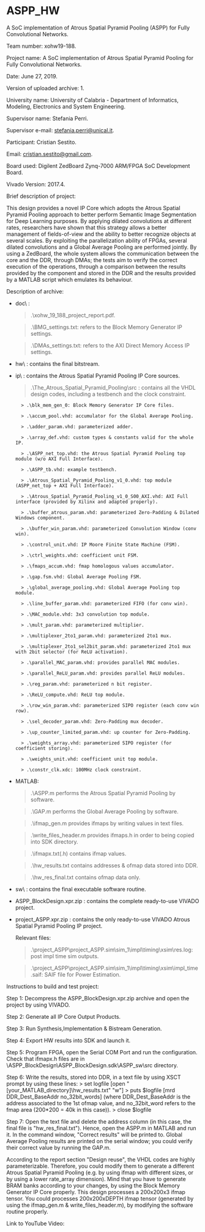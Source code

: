 # ASPP_HW
A SoC implementation of Atrous Spatial Pyramid Pooling (ASPP) for Fully Convolutional Networks.

Team number: xohw19-188.

Project name: A SoC implementation of Atrous Spatial Pyramid Pooling for Fully Convolutional Networks.

Date: June 27, 2019.

Version of uploaded archive: 1.

University name: University of Calabria - Department of Informatics, Modeling, Electronics and System Engineering.

Supervisor name: Stefania Perri.

Supervisor e-mail: stefania.perri@unical.it.

Participant: Cristian Sestito.

Email: cristian.sestito@gmail.com.


Board used: Digilent ZedBoard Zynq-7000 ARM/FPGA SoC Development Board.

Vivado Version: 2017.4.

Brief description of project:

This design provides a novel IP Core which adopts the Atrous Spatial Pyramid Pooling approach to better perform Semantic Image Segmentation for Deep Learning purposes. By applying dilated convolutions at different rates, researchers have shown that this strategy allows a better management of fields-of-view and the ability to better recognize objects at several scales.
By exploiting the parallelization ability of FPGAs, several dilated convolutions and a Global Average Pooling are performed jointly. 
By using a ZedBoard, the whole system allows the communication between the core and the DDR, through DMAs; the tests aim to verify the correct execution of the operations, through a comparison between the results provided by the component and stored in the DDR and the results provided by a MATLAB script which emulates its behaviour.


Description of archive:

- doc\ : 

	> .\xohw_19_188_project_report.pdf.
	
	> .\BMG_settings.txt: refers to the Block Memory Generator IP settings.
	
	> .\DMAs_settings.txt: refers to the AXI Direct Memory Access IP settings.
	
- hw\ : contains the final bitstream.

- ip\ : contains the Atrous Spatial Pyramid Pooling IP Core sources.

	> .\The_Atrous_Spatial_Pyramid_Pooling\src : contains all the VHDL design codes, including a testbench and the clock constraint.
	
		> .\blk_mem_gen_0: Block Memory Generator IP Core files.
		
		> .\accum_pool.vhd: accumulator for the Global Average Pooling.
		
		> .\adder_param.vhd: parameterized adder.
		
		> .\array_def.vhd: custom types & constants valid for the whole IP.
		
		> .\ASPP_net_top.vhd: the Atrous Spatial Pyramid Pooling top module (w/o AXI Full Interface).
		
		> .\ASPP_tb.vhd: example testbench.
		
		> .\Atrous_Spatial_Pyramid_Pooling_v1_0.vhd: top module (ASPP_net_top + AXI Full Interface).
		
		> .\Atrous_Spatial_Pyramid_Pooling_v1_0_S00_AXI.vhd: AXI Full interface (provided by Xilinx and adapted properly).
		
		> .\buffer_atrous_param.vhd: parameterized Zero-Padding & Dilated Windows component.
		
		> .\buffer_win_param.vhd: parameterized Convolution Window (conv win).
		
		> .\control_unit.vhd: IP Moore Finite State Machine (FSM).
		
		> .\ctrl_weights.vhd: coefficient unit FSM.
		
		> .\fmaps_accum.vhd: fmap homologous values accumulator.
		
		> .\gap.fsm.vhd: Global Average Pooling FSM.
		
		> .\global_average_pooling.vhd: Global Average Pooling top module.
		
		> .\line_buffer_param.vhd: parameterized FIFO (for conv win).
		
		> .\MAC_module.vhd: 3x3 convolution top module.
		
		> .\mult_param.vhd: parameterized multiplier.
		
		> .\multiplexer_2to1_param.vhd: parameterized 2to1 mux.
		
		> .\multiplexer_2to1_sel2bit_param.vhd: parameterized 2to1 mux with 2bit selector (for ReLU activation).
		
		> .\parallel_MAC_param.vhd: provides parallel MAC modules.
		
		> .\parallel_ReLU_param.vhd: provides parallel ReLU modules.
		
		> .\reg_param.vhd: parameterized n bit register.
		
		> .\ReLU_compute.vhd: ReLU top module.
		
		> .\row_win_param.vhd: parameterized SIPO register (each conv win row).
		
		> .\sel_decoder_param.vhd: Zero-Padding mux decoder.
		
		> .\up_counter_limited_param.vhd: up counter for Zero-Padding.
		
		> .\weights_array.vhd: parameterized SIPO register (for coefficient storing).
		
		> .\weights_unit.vhd: coefficient unit top module.
		
		> .\constr_clk.xdc: 100MHz clock constraint.
		
- MATLAB\: 

	> .\ASPP.m performs the Atrous Spatial Pyramid Pooling by software.
	
	> .\GAP.m performs the Global Average Pooling by software.
	
	> .\ifmap_gen.m provides ifmaps by writing values in text files.
	
	> .\write_files_header.m provides ifmaps.h in order to being copied into SDK directory.
	
	> .\ifmapx.txt(.h) contains ifmap values.
	
	> .\hw_results.txt contains addresses & ofmap data stored into DDR.
	
	> .\hw_res_final.txt contains ofmap data only.
	
- sw\ : contains the final executable software routine.

- ASPP_BlockDesign.xpr.zip : contains the complete ready-to-use VIVADO project.

- project_ASPP.xpr.zip : contains the only ready-to-use VIVADO Atrous Spatial Pyramid Pooling IP project.

	Relevant files:
	
	> .\project_ASPP\project_ASPP.sim\sim_1\impl\timing\xsim\res.log: post impl time sim outputs.
	
	> .\project_ASPP\project_ASPP.sim\sim_1\impl\timing\xsim\impl_time.saif: SAIF file for Power Estimation.


Instructions to build and test project:

Step 1: Decompress the ASPP_BlockDesign.xpr.zip archive and open the project by using VIVADO.

Step 2: Generate all IP Core Output Products.

Step 3: Run Synthesis,Implementation & Bistream Generation.

Step 4: Export HW results into SDK and launch it.

Step 5: Program FPGA, open the Serial COM Port and run the configuration. Check that ifmapx.h files are in \ASPP_BlockDesign\ASPP_BlockDesign.sdk\ASPP_sw\src directory.

Step 6: Write the results, stored into DDR, in a text file by using XSCT prompt by using these lines:
	> set logfile [open "[your_MATLAB_directory]\hw_results.txt" "w"]
	> puts $logfile [mrd DDR_Dest_BaseAddr no_32bit_words] 
	(where DDR_Dest_BaseAddr is the address associated to the 1st ofmap value, and no_32bit_word refers to the fmap area (200*200 = 40k in this case)).
	> close $logfile
	
Step 7: Open the text file and delete the address column (in this case, the final file is "hw_res_final.txt"). Hence, open the ASPP.m in MATLAB and run it. In the command window, "Correct results" will be printed to. Global Average Pooling results are printed on the serial window; you could verify their correct value by running the GAP.m.

According to the report section "Design reuse", the VHDL codes are highly parameterizable. Therefore, you could modify them to generate a different Atrous Spatial Pyramid Pooling (e.g. by using ifmap with different sizes, or by using a lower rate_array dimension). Mind that you have to generate BRAM banks according to your changes, by using the Block Memory Generator IP Core properly.
This design processes a 200x200x3 ifmap tensor. You could processes 200x200xDEPTH ifmap tensor (generated by using the ifmap_gen.m & write_files_header.m), by modifying the software routine properly.


Link to YouTube Video:
